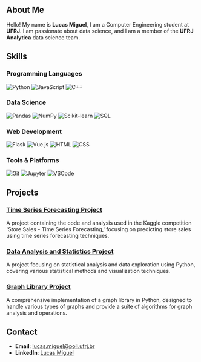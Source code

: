 ## About Me

Hello! My name is **Lucas Miguel**, I am a Computer Engineering student at **UFRJ**. I am passionate about data science, and I am a member of the **UFRJ Analytica** data science team.

## Skills

### Programming Languages
![Python](https://img.shields.io/badge/Python-3776AB?style=for-the-badge&logo=python&logoColor=white)
![JavaScript](https://img.shields.io/badge/JavaScript-F7DF1E?style=for-the-badge&logo=javascript&logoColor=black)
![C++](https://img.shields.io/badge/C++-00599C?style=for-the-badge&logo=cplusplus&logoColor=white)

### Data Science
![Pandas](https://img.shields.io/badge/Pandas-150458?style=for-the-badge&logo=pandas&logoColor=white)
![NumPy](https://img.shields.io/badge/NumPy-013243?style=for-the-badge&logo=numpy&logoColor=white)
![Scikit-learn](https://img.shields.io/badge/Scikit--learn-F7931E?style=for-the-badge&logo=scikit-learn&logoColor=white)
![SQL](https://img.shields.io/badge/SQL-4479A1?style=for-the-badge&logo=sql&logoColor=white)

### Web Development
![Flask](https://img.shields.io/badge/Flask-000000?style=for-the-badge&logo=flask&logoColor=white)
![Vue.js](https://img.shields.io/badge/Vue.js-4FC08D?style=for-the-badge&logo=vue-dot-js&logoColor=white)
![HTML](https://img.shields.io/badge/HTML5-E34F26?style=for-the-badge&logo=html5&logoColor=white)
![CSS](https://img.shields.io/badge/CSS3-1572B6?style=for-the-badge&logo=css3&logoColor=white)

### Tools & Platforms
![Git](https://img.shields.io/badge/Git-F05032?style=for-the-badge&logo=git&logoColor=white)
![Jupyter](https://img.shields.io/badge/Jupyter-F37626?style=for-the-badge&logo=jupyter&logoColor=white)
![VSCode](https://img.shields.io/badge/VS%20Code-007ACC?style=for-the-badge&logo=visual-studio-code&logoColor=white)

## Projects

### [Time Series Forecasting Project](https://github.com/lucasmiguels/Time-Series-Forecasting)
A project containing the code and analysis used in the Kaggle competition 'Store Sales - Time Series Forecasting,' focusing on predicting store sales using time series forecasting techniques.

### [Data Analysis and Statistics Project](https://github.com/lucasmiguels/Data-Analysis-and-Statistics)
A project focusing on statistical analysis and data exploration using Python, covering various statistical methods and visualization techniques.

### [Graph Library Project](https://github.com/lucasmiguels/Graph-Library-Project)
A comprehensive implementation of a graph library in Python, designed to handle various types of graphs and provide a suite of algorithms for graph analysis and operations.

## Contact

- **Email**: lucas.miguel@poli.ufrj.br
- **LinkedIn**: [Lucas Miguel](https://www.linkedin.com/in/lucasmiguels/)
